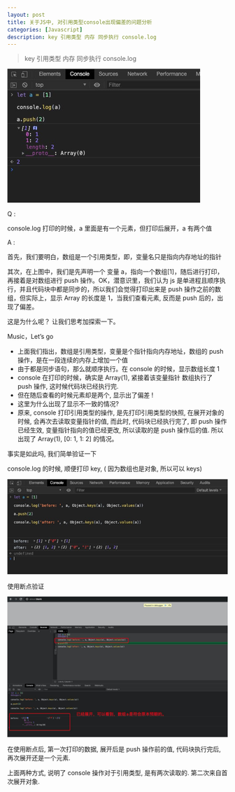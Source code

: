 ```yaml
---
layout: post
title: 关于JS中, 对引用类型console出现偏差的问题分析
categories: [Javascript]
description: key 引用类型 内存 同步执行 console.log
---
```


> key 引用类型 内存 同步执行 console.log

![console.log](/images/blog/console.jpg)

Q :

console.log 打印的时候，a 里面是有一个元素，但打印后展开，a 有两个值

A :

首先，我们要明白，数组是一个引用类型，即，变量名只是指向内存地址的指针

其次，在上图中，我们是先声明一个 变量 a，指向一个数组[1]，随后进行打印，再接着是对数组进行 push 操作。OK，潜意识里，我们认为 js 是单进程且顺序执行，并且代码块中都是同步的，所以我们会觉得打印出来是 push 操作之前的数组，但实际上，显示 Array 的长度是 1，当我们查看元素, 反而是 push 后的，出现了偏差。

这是为什么呢？ 让我们思考加探索一下。

Music，Let’s go

-   上面我们指出，数组是引用类型，变量是个指针指向内存地址，数组的 push 操作，是在一段连续的内存上增加一个值
-   由于都是同步语句，那么就顺序执行。在 console 的时候，显示数组长度 1
-   console 在打印的时候，确实是 Array(1), 紧接着该变量指针 数组执行了 push 操作, 这时候代码块已经执行完.
-   但在随后查看的时候元素却是两个, 显示出了偏差 !
-   这里为什么出现了显示不一致的情况?
-   原来, console 打印引用类型的操作, 是先打印引用类型的快照, 在展开对象的时候, 会再次去读取变量指针的值, 而此时, 代码块已经执行完了, 即 push 操作已经生效, 变量指针指向的值已经更改, 所以读取的是 push 操作后的值. 所以出现了 Array(1), [0: 1, 1: 2] 的情况。

事实是如此吗, 我们简单验证一下

console.log 的时候, 顺便打印 key, ( 因为数组也是对象, 所以可以 keys)

![console.log](/images/blog/console1.jpg)

使用断点验证

![console.log](/images/blog/console2.jpg)

在使用断点后, 第一次打印的数据, 展开后是 push 操作前的值, 代码块执行完后, 再次展开还是一个元素.

上面两种方式, 说明了 console 操作对于引用类型, 是有两次读取的. 第二次来自首次展开对象.
